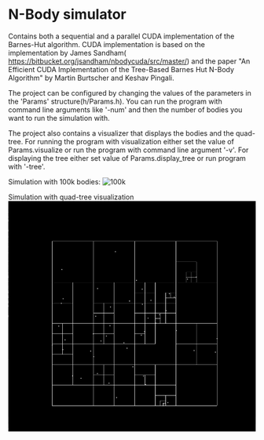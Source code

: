 # N-Body simulator

Contains both a sequential and a parallel CUDA implementation of the Barnes-Hut algorithm. CUDA implementation is based on the implementation by James Sandham( https://bitbucket.org/jsandham/nbodycuda/src/master/) and the paper "An Efficient CUDA Implementation of the Tree-Based Barnes Hut N-Body Algorithm" by Martin Burtscher and Keshav Pingali.

The project can be configured by changing the values of the parameters in the 'Params' structure(h/Params.h). You can run the program with command line arguments like '-num' and then the number of bodies you want to run the simulation with.

The project also contains a visualizer that displays the bodies and the quad-tree. For running the program with visualization either set the value of Params.visualize or run the program with command line argument '-v'. For displaying the tree either set value of Params.display_tree or run program with '-tree'.


Simulation with 100k bodies:
![100k](https://github.com/veljkozz/NBodySim/blob/main/imgs/Barnes-Hut-100k-77mb.gif)


Simulation with quad-tree visualization
![quad-tree](https://github.com/veljkozz/NBodySim/blob/main/imgs/Barnes-Hut-visualize-treek.gif)



 
 

